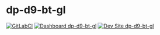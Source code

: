 # dp-d9-bt-gl

[![GitLabCI](https://gitlab.com/danny2p/dp-d9-bt-gl/badges/master/pipeline.svg)](https://gitlab.com/danny2p/dp-d9-bt-gl/pipelines)
[![Dashboard dp-d9-bt-gl](https://img.shields.io/badge/dashboard-dp_d9_bt_gl-yellow.svg)](https://dashboard.pantheon.io/sites/7ea43d44-c70f-49b8-b955-b71998541bdf#dev/code)
[![Dev Site dp-d9-bt-gl](https://img.shields.io/badge/site-dp_d9_bt_gl-blue.svg)](http://dev-dp-d9-bt-gl.pantheonsite.io/)